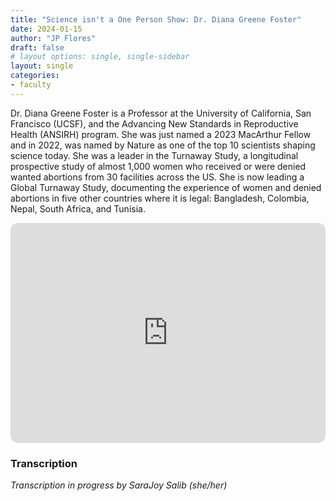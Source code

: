 ```yaml
---
title: "Science isn't a One Person Show: Dr. Diana Greene Foster"
date: 2024-01-15
author: "JP Flores"
draft: false
# layout options: single, single-sidebar
layout: single
categories:
- faculty
---
```


Dr. Diana Greene Foster is a Professor at the University of California, San Francisco (UCSF), and the Advancing New Standards in Reproductive Health (ANSIRH) program. She was just named a 2023 MacArthur Fellow and in 2022, was named by Nature as one of the top 10 scientists shaping science today. She was a leader in the Turnaway Study, a longitudinal prospective study of almost 1,000 women who received or were denied wanted abortions from 30 facilities across the US. She is now leading a Global Turnaway Study, documenting the experience of women and denied abortions in five other countries where it is legal: Bangladesh, Colombia, Nepal, South Africa, and Tunisia.

<iframe style="border-radius:12px" src="https://open.spotify.com/embed/episode/211QaHih24swKZg42MI5Wm?utm_source=generator&theme=0" width="100%" height="352" frameBorder="0" allowfullscreen="" allow="autoplay; clipboard-write; encrypted-media; fullscreen; picture-in-picture" loading="lazy"></iframe>

### Transcription

*Transcription in progress by SaraJoy Salib (she/her)*